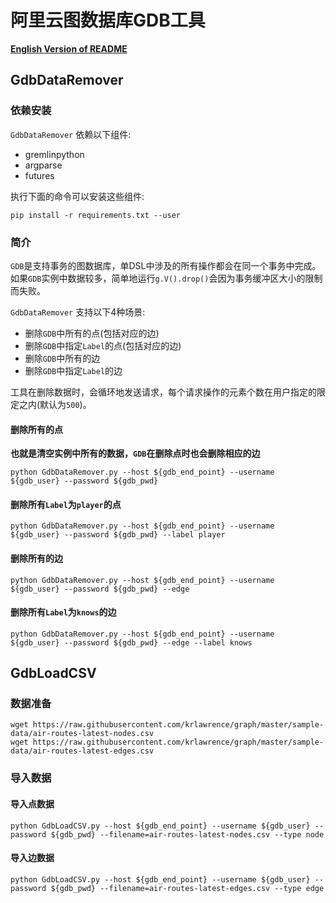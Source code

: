 # 阿里云图数据库GDB工具

[**English Version of README**](README.md)

## GdbDataRemover

### 依赖安装

`GdbDataRemover` 依赖以下组件:
- gremlinpython
- argparse
- futures

执行下面的命令可以安装这些组件:
```shell
pip install -r requirements.txt --user
```

### 简介

`GDB`是支持事务的图数据库，单DSL中涉及的所有操作都会在同一个事务中完成。如果`GDB`实例中数据较多，简单地运行`g.V().drop()`会因为事务缓冲区大小的限制而失败。

`GdbDataRemover` 支持以下4种场景:

- 删除`GDB`中所有的点(包括对应的边)
- 删除`GDB`中指定`Label`的点(包括对应的边)
- 删除`GDB`中所有的边
- 删除`GDB`中指定`Label`的边

工具在删除数据时，会循环地发送请求，每个请求操作的元素个数在用户指定的限定之内(默认为`500`)。

#### 删除所有的点

**也就是清空实例中所有的数据，`GDB`在删除点时也会删除相应的边**

```shell
python GdbDataRemover.py --host ${gdb_end_point} --username ${gdb_user} --password ${gdb_pwd}
```

#### 删除所有`Label`为`player`的点

```shell
python GdbDataRemover.py --host ${gdb_end_point} --username ${gdb_user} --password ${gdb_pwd} --label player
```

#### 删除所有的边

```shell
python GdbDataRemover.py --host ${gdb_end_point} --username ${gdb_user} --password ${gdb_pwd} --edge
```

#### 删除所有`Label`为`knows`的边

```shell
python GdbDataRemover.py --host ${gdb_end_point} --username ${gdb_user} --password ${gdb_pwd} --edge --label knows
```

## GdbLoadCSV

### 数据准备

```shell
wget https://raw.githubusercontent.com/krlawrence/graph/master/sample-data/air-routes-latest-nodes.csv
wget https://raw.githubusercontent.com/krlawrence/graph/master/sample-data/air-routes-latest-edges.csv
```

### 导入数据

#### 导入点数据

```shell
python GdbLoadCSV.py --host ${gdb_end_point} --username ${gdb_user} --password ${gdb_pwd} --filename=air-routes-latest-nodes.csv --type node
```

#### 导入边数据

```shell
python GdbLoadCSV.py --host ${gdb_end_point} --username ${gdb_user} --password ${gdb_pwd} --filename=air-routes-latest-edges.csv --type edge
```
